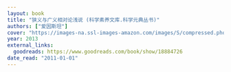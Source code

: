 ```yaml
---
layout: book
title: "狭义与广义相对论浅说 (科学素养文库.科学元典丛书)"
authors: ["爱因斯坦"]
cover: "https://images-na.ssl-images-amazon.com/images/S/compressed.photo.goodreads.com/books/1385122441i/18884726.jpg"
year: 2013
external_links:
  goodreads: https://www.goodreads.com/book/show/18884726
date_read: "2011-01-01"
---
```

